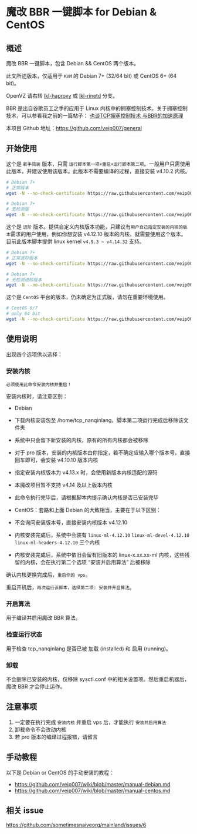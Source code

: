 # 魔改 BBR 一键脚本 for Debian & CentOS

## 概述
魔改 BBR 一键脚本，包含 Debian && CentOS 两个版本。

此文所述版本，仅适用于 `KVM` 的 Debian 7+ (32/64 bit) 或 CentOS 6+ (64 bit)。

OpenVZ 请右转 [lkl-haproxy](https://github.com/veip007/wiki/blob/master/lkl-haproxy.md) 或 [lkl-rinetd](https://github.com/veip007/wiki/blob/master/lkl-rinetd.md) 分支。

BBR 是出自谷歌员工之手的应用于 Linux 内核中的拥塞控制技术。关于拥塞控制技术，可以参看我之前的一篇帖子： [也谈TCP拥塞控制技术 与BBR的加速原理](https://sometimesnaive.org/article/8)

本项目 Github 地址：https://github.com/veip007/general


## 开始使用
这个是 `新手简装` 版本，只需 `运行脚本第一项+重启+运行脚本第二项`。一般用户只需使用此版本，并建议使用该版本。此版本不需要编译的过程，直接安装 v4.10.2 内核。
```bash
# Debian 7+
# 正常版本
wget -N --no-check-certificate https://raw.githubusercontent.com/veip007/general/master/tcp_nanqinlang-fool-1.3.0.sh && chmod +x tcp_nanqinlang-fool-1.3.0.sh && bash tcp_nanqinlang-fool-1.3.0.sh
```
```bash
# Debian 7+
# 无检测版
wget -N --no-check-certificate https://raw.githubusercontent.com/veip007/general/master/tcp_nanqinlang-fool-1.3.0-nocheckvirt.sh && chmod +x tcp_nanqinlang-fool-1.3.0-nocheckvirt.sh && bash tcp_nanqinlang-fool-1.3.0-nocheckvirt.sh
```


这个是 `进阶` 版本。提供自定义内核版本功能，只建议有`用户自己指定安装的内核的版本`需求的用户使用，例如你想安装 v4.12.10 版本的内核，就需要使用这个版本。目前此版本脚本提供 linux kernel `v4.9.3 ~ v4.14.32` 支持。
```bash
# Debian 7+
# 正常进阶版本
wget -N --no-check-certificate https://raw.githubusercontent.com/veip007/general/master/tcp_nanqinlang-pro-3.4.2.1.sh && chmod +x tcp_nanqinlang-pro-3.4.2.1.sh && bash tcp_nanqinlang-pro-3.4.2.1.sh
```

```bash
# Debian 7+
# 无检测进阶版本
wget -N --no-check-certificate https://raw.githubusercontent.com/veip007/general/master/tcp_nanqinlang-pro-3.4.2.1-nocheckvirt.sh && chmod +x tcp_nanqinlang-pro-3.4.2.1-nocheckvirt.sh && bash tcp_nanqinlang-pro-3.4.2.1-nocheckvirt.sh
```

这个是 `CentOS` 平台的版本，仍未确定为正式版，请勿在重要环境使用。
```bash
# CentOS 6/7
# only 64 bit
wget -N --no-check-certificate https://raw.githubusercontent.com/veip007/general/master/tcp_nanqinlang-1.3.2.sh && chmod +x tcp_tcp_nanqinlang-1.3.2.sh && bash tcp_nanqinlang-1.3.2.sh
```


## 使用说明
出现四个选项供以选择：

### 安装内核
`必须使用此命令安装内核并重启！`

安装内核时，请注意区别：

- Debian
 - 下载内核安装包至 /home/tcp_nanqinlang，脚本第二项运行完成后移除该文件夹
 - 系统中只会留下新安装的内核，原有的所有内核都会被移除
 - 对于 pro 版本，安装的内核版本由你指定，若不确定应输入哪个版本号，直接回车即可，会安装 v4.10.10 版本内核
 - 指定安装内核版本为 v4.13.x 时，会使用新版本内核适配的源码
 - 本魔改项目暂不支持 v4.14 及以上版本内核
 - 此命令执行完毕后，请根据脚本内提示确认内核是否已安装完毕

- CentOS：套路和上面 Debian 的大致相当，主要在于以下区别：
 - 不会询问安装版本号，直接安装内核版本 v4.12.10
 - 内核安装完成后，系统中会装有 `linux-ml-4.12.10` `linux-ml-devel-4.12.10` `linux-ml-headers-4.12.10` 三个内核
 - 内核安装完成后，系统中依旧会留有旧版本的 linux-x.xx.xx-ml 内核，这些残留的内核，会在执行第二个选项 “安装并启用算法” 后被移除

确认内核更换完成后，`重启你的 vps`。

重启开机后，`再次运行该脚本，选择第二项: 安装并开启算法`。

### 开启算法
用于编译并启用魔改 BBR 算法。

### 检查运行状态
用于检查 tcp_nanqinlang 是否已被 加载 (installed) 和 启用 (running)。

### 卸载
不会删除已安装的内核，仅移除 sysctl.conf 中的相关设置项。然后重启机器后，魔改 BBR 才会停止运作。


## 注意事项
1. 一定要在执行完成 `安装内核` 并重启 vps 后，才能执行 `安装并启用算法`
2. 卸载命令不会改动内核
3. 若 pro 版本的编译过程报错，请留言

## 手动教程
以下是 Debian or CentOS 的手动安装的教程：
- https://github.com/veip007/wiki/blob/master/manual-debian.md
- https://github.com/veip007/wiki/blob/master/manual-centos.md


## 相关 issue
https://github.com/sometimesnaiveorg/mainland/issues/6
